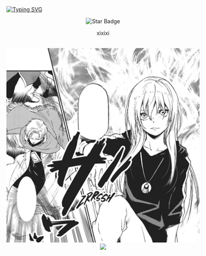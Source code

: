 [![Typing SVG](https://readme-typing-svg.demolab.com/?lines=Hello+My+Name+Is+Ciel';I'am+a+Human)](https://git.io/typing-svg)

<div align="center">
<img src="https://img.shields.io/static/v1?label=%F0%9F%8C%9F&message=Let's%20Make%20It%20Work!&style=style=flat&color=8A2BE2" alt="Star Badge"/>

<br/>
  
<p align="center">
  xixixi
</p>

<br/>

<div align="center">
  <img src="./ciel.png" alt="Wallpaper" width="835">
</div>

<div align="center">
  <a href="https://github.com/ManasCielAi">
    <img src="https://skillicons.dev/icons?i=js,html,css,c,discord,github,ai,linkedin,py,twitter,vscode" />
  </a>
</div>
